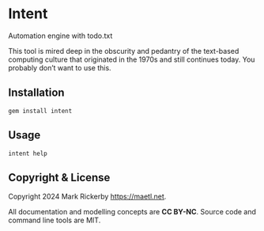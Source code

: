 # Intent

Automation engine with todo.txt

This tool is mired deep in the obscurity and pedantry of the text-based computing culture that originated in the 1970s and still continues today. You probably don’t want to use this.

## Installation

```
gem install intent
```

## Usage

```
intent help
```

## Copyright & License

Copyright 2024 Mark Rickerby <https://maetl.net>.

All documentation and modelling concepts are **CC BY-NC**. Source code and command line tools are MIT.